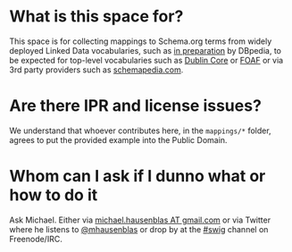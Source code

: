 # What is this space for?
This space is for collecting mappings to Schema.org terms from widely deployed Linked Data vocabularies, such as [in preparation](http://mappings.dbpedia.org/) by DBpedia, to be expected for top-level vocabularies such as [Dublin Core](http://dublincore.org/) or [FOAF](http://www.foaf-project.org/) or via 3rd party providers such as [schemapedia.com](http://schemapedia.com/).

# Are there IPR and license issues?
We understand that whoever contributes here, in the `mappings/*` folder, agrees to put the provided example into the Public Domain.

# Whom can I ask if I dunno what or how to do it
Ask Michael. Either via [michael.hausenblas AT gmail.com](mailto:&#x6D;&#x69;&#x63;&#x68;&#x61;&#x65;&#x6C;&#x2E;&#x68;&#x61;&#x75;&#x73;&#x65;&#x6E;&#x62;&#x6C;&#x61;&#x73;&#x40;&#x67;&#x6D;&#x61;&#x69;&#x6C;&#x2E;&#x63;&#x6F;&#x6D;) or via Twitter where he listens to [@mhausenblas](http://twitter.com/mhausenblas/) or drop by at the [#swig](http://chatlogs.planetrdf.com/swig/) channel on Freenode/IRC.


